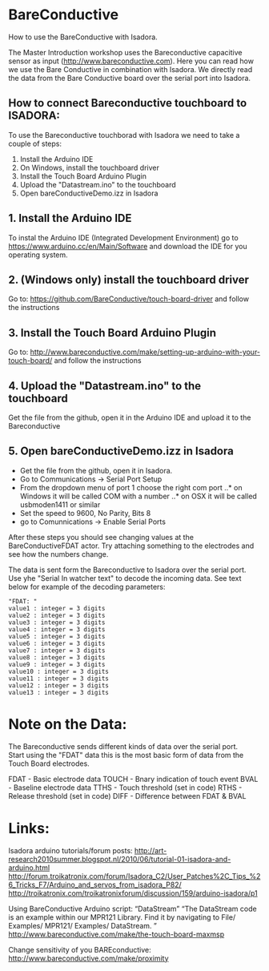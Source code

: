 # BareConductive
How to use the BareConductive with Isadora. 

The Master Introduction workshop uses the Bareconductive capacitive sensor as input (http://www.bareconductive.com).
Here you can read how we use the Bare Conductive in combination with Isadora. We directly read the data from the Bare Conductive board over the serial port into Isadora.

## How to connect Bareconductive touchboard to ISADORA:

To use the Bareconductive touchborad with Isadora we need to take a couple of steps:

1. Install the Arduino IDE
2. On Windows, install the touchboard driver
3. Install the Touch Board Arduino Plugin
4. Upload the "Datastream.ino" to the touchboard
5. Open bareConductiveDemo.izz in Isadora

## 1. Install the Arduino IDE
To instal the Arduino IDE (Integrated Development Environment) go to https://www.arduino.cc/en/Main/Software and download the IDE for you operating system.

## 2. (Windows only) install the touchboard driver
Go to: https://github.com/BareConductive/touch-board-driver and follow the instructions

## 3. Install the Touch Board Arduino Plugin
Go to: http://www.bareconductive.com/make/setting-up-arduino-with-your-touch-board/ and follow the instructions

## 4. Upload the "Datastream.ino" to the touchboard
Get the file from the github, open it in the Arduino IDE and upload it to the Bareconductive

## 5. Open bareConductiveDemo.izz in Isadora
* Get the file from the github, open it in Isadora.
* Go to Communications -> Serial Port Setup
* From the dropdown menu of port 1 choose the right com port
..* on Windows it will be called COM with a number
..* on OSX it will be called usbmoden1411 or similar
* Set the speed to 9600, No Parity, Bits 8
* go to Comunnications -> Enable Serial Ports

After these steps you should see changing values at the BareConductiveFDAT actor.
Try attaching something to the electrodes and see how the numbers change.

The data is sent form the Bareconductive to Isadora over the serial port. Use yhe "Serial In watcher text" to decode the incoming data.
See text below for example of the decoding parameters:

```
"FDAT: "
value1 : integer = 3 digits
value2 : integer = 3 digits
value3 : integer = 3 digits
value4 : integer = 3 digits
value5 : integer = 3 digits
value6 : integer = 3 digits
value7 : integer = 3 digits
value8 : integer = 3 digits
value9 : integer = 3 digits
value10 : integer = 3 digits
value11 : integer = 3 digits
value12 : integer = 3 digits
value13 : integer = 3 digits
```
# Note on the Data:
The Bareconductive sends different kinds of data over the serial port.   
Start using the "FDAT" data this is the most basic form of data from the Touch Board electrodes. 

FDAT - Basic electrode data
TOUCH - Bnary indication of touch event
BVAL - Baseline electrode data
TTHS - Touch threshold (set in code)
RTHS - Release threshold (set in code)
DIFF - Difference between FDAT & BVAL

# Links:

Isadora arduino tutorials/forum posts:
http://art-research2010summer.blogspot.nl/2010/06/tutorial-01-isadora-and-arduino.html 
http://forum.troikatronix.com/forum/Isadora_C2/User_Patches%2C_Tips_%26_Tricks_F7/Arduino_and_servos_from_isadora_P82/
http://troikatronix.com/troikatronixforum/discussion/159/arduino-isadora/p1

Using BareConductive Arduino script: “DataStream” 
“The DataStream code is an example within our MPR121 Library. Find it by navigating to File/ Examples/ MPR121/ Examples/ DataStream. ”
http://www.bareconductive.com/make/the-touch-board-maxmsp 

Change sensitivity of you BAREconductive:
http://www.bareconductive.com/make/proximity




